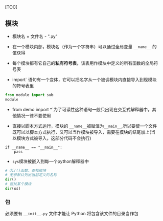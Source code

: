 [TOC]

## 模块

- 模块名 =  文件名 - ".py"

- 在一个模块内部，模块名（作为一个字符串）可以通过全局变量 `__name__` 的值获得

-  每个模块都有它自己的**私有符号表**，该表用作模块中定义的所有函数的全局符号表

- import` 语句有一个变体，它可以把名字从一个被调模块内直接导入到现模块的符号表里

```python
from module import sub
module
```

- from demo import *`为了可读性这种语句一般只出现在交互式解释器中，其他情况一律不要使用

- 直接以脚本方式运行，模块的 `__name__`被赋值为`__main__`,所以要使一个文件既可以以脚本方式执行，又可以当作模块被导入，需要在模块的结尾加上(当以模块方式被导入，这部分代码不会执行)

```
if __name__ == "__main__":
    pass
```

- `sys`模块被嵌入到每一个python解释器中

```python
# dir()函数，查找模块
# 无参默认列出当前定义的名称
dir()
# 查找某个模块
dir(os)
```

### 包

必须要有 `__init__.py` 文件才能让 Python 将包含该文件的目录当作包